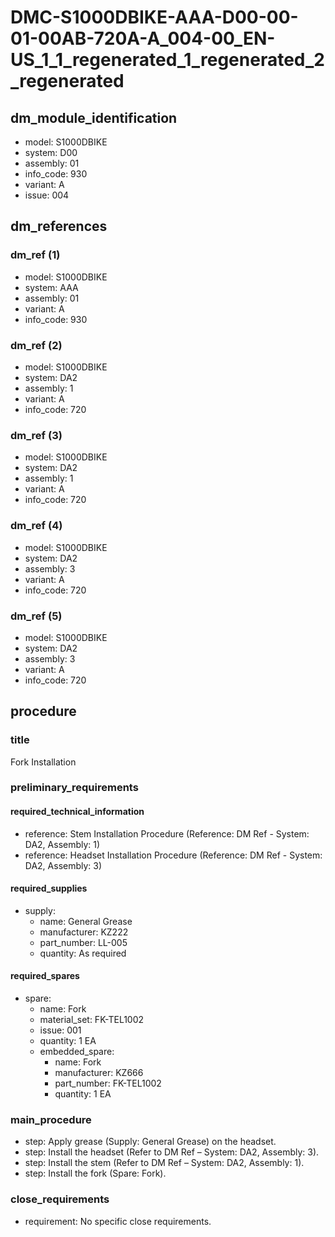 # DMC-S1000DBIKE-AAA-D00-00-01-00AB-720A-A_004-00_EN-US_1_1_regenerated_1_regenerated_2_regenerated

## dm_module_identification

*   model: S1000DBIKE
*   system: D00
*   assembly: 01
*   info_code: 930
*   variant: A
*   issue: 004

## dm_references

### dm_ref (1)

*   model: S1000DBIKE
*   system: AAA
*   assembly: 01
*   variant: A
*   info_code: 930

### dm_ref (2)

*   model: S1000DBIKE
*   system: DA2
*   assembly: 1
*   variant: A
*   info_code: 720

### dm_ref (3)

*   model: S1000DBIKE
*   system: DA2
*   assembly: 1
*   variant: A
*   info_code: 720

### dm_ref (4)

*   model: S1000DBIKE
*   system: DA2
*   assembly: 3
*   variant: A
*   info_code: 720

### dm_ref (5)

*   model: S1000DBIKE
*   system: DA2
*   assembly: 3
*   variant: A
*   info_code: 720

## procedure

### title

Fork Installation

### preliminary_requirements

#### required_technical_information

*   reference: Stem Installation Procedure (Reference: DM Ref - System: DA2, Assembly: 1)
*   reference: Headset Installation Procedure (Reference: DM Ref - System: DA2, Assembly: 3)

#### required_supplies

*   supply:
    *   name: General Grease
    *   manufacturer: KZ222
    *   part_number: LL-005
    *   quantity: As required

#### required_spares

*   spare:
    *   name: Fork
    *   material_set: FK-TEL1002
    *   issue: 001
    *   quantity: 1 EA
    *   embedded_spare:
        *   name: Fork
        *   manufacturer: KZ666
        *   part_number: FK-TEL1002
        *   quantity: 1 EA

### main_procedure

*   step: Apply grease (Supply: General Grease) on the headset.
*   step: Install the headset (Refer to DM Ref – System: DA2, Assembly: 3).
*   step: Install the stem (Refer to DM Ref – System: DA2, Assembly: 1).
*   step: Install the fork (Spare: Fork).

### close_requirements

*   requirement: No specific close requirements.